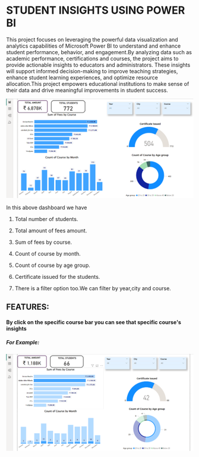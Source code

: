 # STUDENT INSIGHTS USING POWER BI

This project focuses on leveraging the powerful data visualization and analytics capabilities of Microsoft Power BI to understand and enhance student performance, behavior, and engagement.By analyzing data such as academic performance, certifications and courses, the project aims to provide actionable insights to educators and administrators. These insights will support informed decision-making to improve teaching strategies, enhance student learning experiences, and optimize resource allocation.This project empowers educational institutions to make sense of their data and drive meaningful improvements in student success.


![image](https://github.com/SAKTHISWAR/PowerBI/blob/main/6.png)


In this above dashboard we have 

1) Total number of students.

2) Total amount of fees amount.

3) Sum of fees by course.

4) Count of course by month.

5) Count of course by age group.

6) Certificate issued for the students.

7) There is a filter option too.We can filter by year,city and course.

## FEATURES:

#### By click on the specific course bar you can see that specific course's insights

##### For Example:
![image](https://github.com/SAKTHISWAR/PowerBI/blob/main/5.png)





